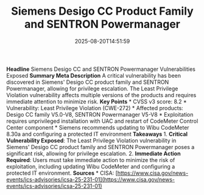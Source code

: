 ﻿---
title: "Siemens Desigo CC Product Family and SENTRON Powermanager"
date: "2025-08-20T14:51:59"
category: "Markets"
summary: ""
slug: "siemens desigo cc product family and sentron powermanager"
source_urls:
  - "https://www.cisa.gov/news-events/ics-advisories/icsa-25-231-01"
seo:
  title: "Siemens Desigo CC Product Family and SENTRON Powermanager | Hash n Hedge"
  description: ""
  keywords: ["news", "markets", "brief"]
---
**Headline** Siemens Desigo CC and SENTRON Powermanager Vulnerabilities Exposed  **Summary Meta Description** A critical vulnerability has been discovered in Siemens' Desigo CC product family and SENTRON Powermanager, allowing for privilege escalation. The Least Privilege Violation vulnerability affects multiple versions of the products and requires immediate attention to minimize risk.  **Key Points**  * CVSS v3 score: 8.2 * Vulnerability: Least Privilege Violation (CWE-272) * Affected products: Desigo CC family V5.0-V8, SENTRON Powermanager V5-V8 * Exploitation requires unprivileged installation with UAC and restart of CodeMeter Control Center component * Siemens recommends updating to Wibu CodeMeter 8.30a and configuring a protected IT environment  **Takeaways**  1. **Critical Vulnerability Exposed**: The Least Privilege Violation vulnerability in Siemens' Desigo CC product family and SENTRON Powermanager poses a significant risk, allowing for privilege escalation. 2. **Immediate Action Required**: Users must take immediate action to minimize the risk of exploitation, including updating Wibu CodeMeter and configuring a protected IT environment.  **Sources**  * CISA: [https://www.cisa.gov/news-events/ics-advisories/icsa-25-231-01](https://www.cisa.gov/news-events/ics-advisories/icsa-25-231-01) 
